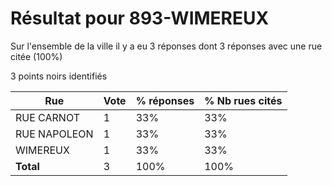 # Résultat pour 893-WIMEREUX

Sur l'ensemble de la ville il y a eu 3 réponses dont 3 réponses avec une rue citée (100%)

3 points noirs identifiés

| Rue | Vote | % réponses | % Nb rues cités|
|-----|------|------------|----------------|
| RUE CARNOT | 1 | 33% | 33%|
| RUE NAPOLEON | 1 | 33% | 33%|
| WIMEREUX | 1 | 33% | 33%|
| **Total** | 3 | 100% | 100%|
